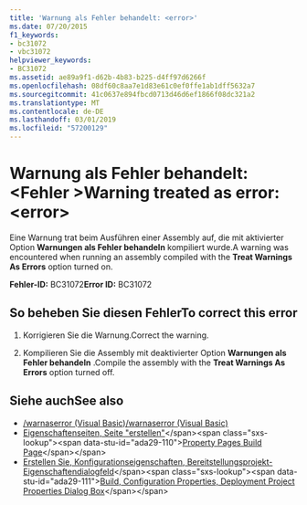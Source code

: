 ```yaml
---
title: 'Warnung als Fehler behandelt: <error>'
ms.date: 07/20/2015
f1_keywords:
- bc31072
- vbc31072
helpviewer_keywords:
- BC31072
ms.assetid: ae89a9f1-d62b-4b83-b225-d4ff97d6266f
ms.openlocfilehash: 08df60c8aa7e1d83e61c0ef0ffe1ab1dff5632a7
ms.sourcegitcommit: 41c0637e894fbcd0713d46d6ef1866f08dc321a2
ms.translationtype: MT
ms.contentlocale: de-DE
ms.lasthandoff: 03/01/2019
ms.locfileid: "57200129"
---
```

# <a name="warning-treated-as-error-error"></a><span data-ttu-id="ada29-102">Warnung als Fehler behandelt: \<Fehler ></span><span class="sxs-lookup"><span data-stu-id="ada29-102">Warning treated as error: \<error></span></span>
<span data-ttu-id="ada29-103">Eine Warnung trat beim Ausführen einer Assembly auf, die mit aktivierter Option **Warnungen als Fehler behandeln** kompiliert wurde.</span><span class="sxs-lookup"><span data-stu-id="ada29-103">A warning was encountered when running an assembly compiled with the **Treat Warnings As Errors** option turned on.</span></span>  
  
 <span data-ttu-id="ada29-104">**Fehler-ID:** BC31072</span><span class="sxs-lookup"><span data-stu-id="ada29-104">**Error ID:** BC31072</span></span>  
  
## <a name="to-correct-this-error"></a><span data-ttu-id="ada29-105">So beheben Sie diesen Fehler</span><span class="sxs-lookup"><span data-stu-id="ada29-105">To correct this error</span></span>  
  
1.  <span data-ttu-id="ada29-106">Korrigieren Sie die Warnung.</span><span class="sxs-lookup"><span data-stu-id="ada29-106">Correct the warning.</span></span>  
  
2.  <span data-ttu-id="ada29-107">Kompilieren Sie die Assembly mit deaktivierter Option **Warnungen als Fehler behandeln** .</span><span class="sxs-lookup"><span data-stu-id="ada29-107">Compile the assembly with the **Treat Warnings As Errors** option turned off.</span></span>  
  
## <a name="see-also"></a><span data-ttu-id="ada29-108">Siehe auch</span><span class="sxs-lookup"><span data-stu-id="ada29-108">See also</span></span>
- [<span data-ttu-id="ada29-109">/warnaserror (Visual Basic)</span><span class="sxs-lookup"><span data-stu-id="ada29-109">/warnaserror (Visual Basic)</span></span>](../../visual-basic/reference/command-line-compiler/warnaserror.md)
- <span data-ttu-id="ada29-110">[Eigenschaftenseiten, Seite "erstellen"](https://docs.microsoft.com/previous-versions/visualstudio/visual-studio-2010/zxbs6ywz(v=vs.100))</span><span class="sxs-lookup"><span data-stu-id="ada29-110">[Property Pages Build Page](https://docs.microsoft.com/previous-versions/visualstudio/visual-studio-2010/zxbs6ywz(v=vs.100))</span></span>
- <span data-ttu-id="ada29-111">[Erstellen Sie, Konfigurationseigenschaften, Bereitstellungsprojekt-Eigenschaftendialogfeld](https://docs.microsoft.com/previous-versions/visualstudio/visual-studio-2010/1befw7hy(v=vs.100))</span><span class="sxs-lookup"><span data-stu-id="ada29-111">[Build, Configuration Properties, Deployment Project Properties Dialog Box](https://docs.microsoft.com/previous-versions/visualstudio/visual-studio-2010/1befw7hy(v=vs.100))</span></span>
